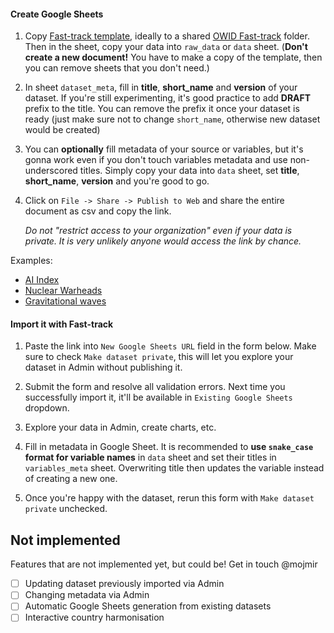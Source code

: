 #### Create Google Sheets

1. Copy [Fast-track template](https://docs.google.com/spreadsheets/d/1j_mclAffQ2_jpbVEmI3VOiWRBeclBAIr-U7NpGAdV9A/edit?usp=sharing), ideally to a shared [OWID Fast-track](https://drive.google.com/drive/folders/0AAjVjD6_217sUk9PVA) folder. Then in the sheet, copy your data into `raw_data` or `data` sheet. (**Don't create a new document!** You have to make a copy of the template, then you can remove sheets that you don't need.)

2. In sheet `dataset_meta`, fill in **title**, **short_name** and **version** of your dataset. If you're still experimenting, it's good practice to add **DRAFT** prefix to the title. You can remove the prefix it once your dataset is ready (just make sure not to change `short_name`, otherwise new dataset would be created)

3. You can **optionally** fill metadata of your source or variables, but it's gonna work even if you don't touch variables metadata and use non-underscored titles. Simply copy your data into `data` sheet, set **title**, **short_name**, **version** and you're good to go.

4. Click on `File -> Share -> Publish to Web` and share the entire document as csv and copy the link.

    _Do not "restrict access to your organization" even if your data is private. It is very unlikely anyone would access the link by chance._


Examples:

* [AI Index](https://docs.google.com/spreadsheets/d/199kcalCjxEyynzS9rdws87T91f18E4O5zjmprHYExnE/edit?usp=sharing)
* [Nuclear Warheads](https://docs.google.com/spreadsheets/d/1ReTohcxpo-dRvnXFzYG4N0YT-HoXh3b6AbG-qIaGTLI/edit?usp=sharing)
* [Gravitational waves](https://docs.google.com/spreadsheets/d/1NKoZMe6bkXMS29mORNw3o25cENx3MnpYFJk2y3cWXOc/edit?usp=sharing)


#### Import it with Fast-track

1. Paste the link into `New Google Sheets URL` field in the form below. Make sure to check `Make dataset private`, this will let you explore your dataset in Admin without publishing it.

2. Submit the form and resolve all validation errors. Next time you successfully import it, it'll be available in `Existing Google Sheets` dropdown.

3. Explore your data in Admin, create charts, etc.

4. Fill in metadata in Google Sheet. It is recommended to **use `snake_case` format for variable names** in `data` sheet and set their titles in `variables_meta` sheet. Overwriting title then updates the variable instead of creating a new one.

5. Once you're happy with the dataset, rerun this form with `Make dataset private` unchecked.


## Not implemented

Features that are not implemented yet, but could be! Get in touch @mojmir

- [ ] Updating dataset previously imported via Admin
- [ ] Changing metadata via Admin
- [ ] Automatic Google Sheets generation from existing datasets
- [ ] Interactive country harmonisation
